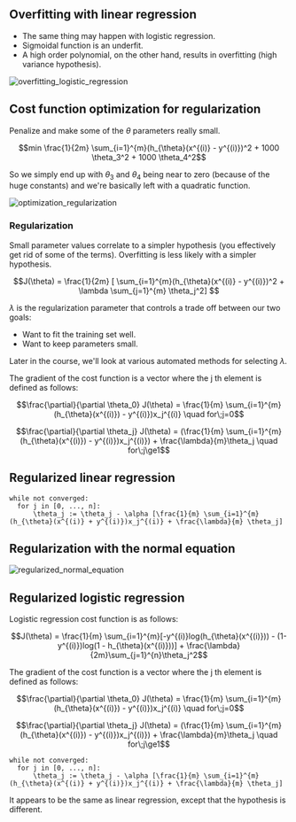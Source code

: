 ## Overfitting with linear regression

* The same thing may happen with logistic regression.
* Sigmoidal function is an underfit.
* A high order polynomial, on the other hand, results in overfitting (high variance hypothesis).

![overfitting_logistic_regression](https://github.com/djeada/Stanford-Machine-Learning/blob/main/slides/resources/overfitting_logistic_regression.png)

## Cost function optimization for regularization

Penalize and make some of the $\theta$ parameters really small.


$$min \frac{1}{2m} \sum_{i=1}^{m}(h_{\theta}(x^{(i)} - y^{(i)})^2 + 1000 \theta_3^2 +  1000 \theta_4^2$$


So we simply end up with $\theta_3$ and $\theta_4$ being near to zero (because of the huge constants) and we're basically left with a quadratic function.

![optimization_regularization](https://github.com/djeada/Stanford-Machine-Learning/blob/main/slides/resources/optimization_regularization.png)


### Regularization
Small parameter values correlate to a simpler hypothesis (you effectively get rid of some of the terms). Overfitting is less likely with a simpler hypothesis.

$$J(\theta) = \frac{1}{2m} [ \sum_{i=1}^{m}(h_{\theta}(x^{(i)} - y^{(i)})^2 + \lambda \sum_{j=1}^{m} \theta_j^2] $$


$\lambda$ is the regularization parameter that controls a trade off between our two goals:


* Want to fit the training set well.
* Want to keep parameters small.


Later in the course, we'll look at various automated methods for selecting $\lambda$.

The gradient of the cost function is a vector where the j th element is defined as follows:

$$\frac{\partial}{\partial \theta_0} J(\theta) = \frac{1}{m} \sum_{i=1}^{m} (h_{\theta}(x^{(i)}) - y^{(i)})x_j^{(i)} \quad for\;j=0$$

$$\frac{\partial}{\partial \theta_j} J(\theta) = (\frac{1}{m} \sum_{i=1}^{m} (h_{\theta}(x^{(i)}) - y^{(i)})x_j^{(i)}) + \frac{\lambda}{m}\theta_j \quad for\;j\ge1$$

## Regularized linear regression

    while not converged:
      for j in [0, ..., n]:
          \theta_j := \theta_j - \alpha [\frac{1}{m} \sum_{i=1}^{m}(h_{\theta}(x^{(i)} + y^{(i)})x_j^{(i)} + \frac{\lambda}{m} \theta_j]
          
## Regularization with the normal equation

![regularized_normal_equation](https://github.com/djeada/Stanford-Machine-Learning/blob/main/slides/resources/regularized_normal_equation.png)

## Regularized logistic regression

Logistic regression cost function is as follows:

$$J(\theta) = \frac{1}{m} \sum_{i=1}^{m}[-y^{(i)}log(h_{\theta}(x^{(i)})) - (1-y^{(i)})log(1 - h_{\theta}(x^{(i)}))] + \frac{\lambda}{2m}\sum_{j=1}^{n}\theta_j^2$$

The gradient of the cost function is a vector where the j th element is defined as follows:

$$\frac{\partial}{\partial \theta_0} J(\theta) = \frac{1}{m} \sum_{i=1}^{m} (h_{\theta}(x^{(i)}) - y^{(i)})x_j^{(i)} \quad for\;j=0$$

$$\frac{\partial}{\partial \theta_j} J(\theta) = (\frac{1}{m} \sum_{i=1}^{m} (h_{\theta}(x^{(i)}) - y^{(i)})x_j^{(i)}) + \frac{\lambda}{m}\theta_j \quad for\;j\ge1$$

    while not converged:
      for j in [0, ..., n]:
          \theta_j := \theta_j - \alpha [\frac{1}{m} \sum_{i=1}^{m}(h_{\theta}(x^{(i)} + y^{(i)})x_j^{(i)} + \frac{\lambda}{m} \theta_j]
          
It appears to be the same as linear regression, except that the hypothesis is different.
